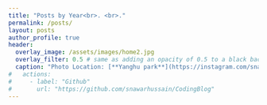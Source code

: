 ```yaml
---
title: "Posts by Year<br>. <br>."
permalink: /posts/
layout: posts
author_profile: true
header:
  overlay_image: /assets/images/home2.jpg
  overlay_filter: 0.5 # same as adding an opacity of 0.5 to a black background
  caption: "Photo Location: [**Yanghu park**](https://instagram.com/snawar_hussain)"
#   actions:
#     - label: "Github"
#       url: "https://github.com/snawarhussain/CodingBlog"
---
```

